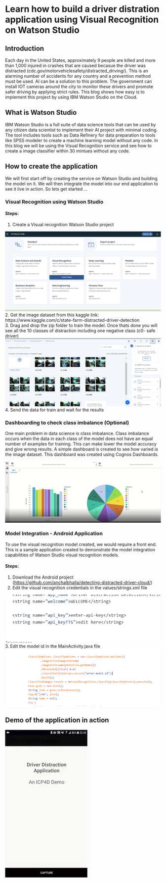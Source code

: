 # Learn how to build a driver distration application using Visual Recognition on Watson Studio

## Introduction
Each day in the United States, approximately 9 people are killed and more than 1,000 injured in crashes that are caused becasue the driver was distracted (cdc.gov/motorvehiclesafety/distracted_driving/). This is an alarming number of accidents for any country and a prevention method must be used. 
AI can be a solution to this problem. The government can install IOT cameras around the city to monitor these drivers and promote safer driving by applying strict rules. This blog shows how easy is to implement this project by using IBM Watson Studio on the Cloud.


## What is Watson Studio
IBM Watson Studio is a full suite of data science tools that can be used by any citizen data scientist to implement their AI project with minimal coding. The tool includes tools such as Data Refinery for data preparation to tools like SPSS modeler to create a machine learning model without any code. In this blog we will be using the Visual Recognition service and see how to create a image classifier within 30 mintues without any code. 


## How to create the application 
We will first start off by creating the service on Watson Studio and building the model on it. We will then integrate the model into our end application to see it live in action. So lets get started ... 

### Visual Recognition using Watson Studio 

#### Steps: 

1. Create a Visual recognition Watson Studio project
<img src = "https://github.com/anchalbhalla/detecting-distracted-driver-cloud/blob/master/images-gifs/project.png">
2. Get the image dataset from this kaggle link: https://www.kaggle.com/c/state-farm-distracted-driver-detection
</br>3. Drag and drop the zip folder to train the model. Once thats done you will see all the 10 classes of distraction including one negative class (c0- safe driver) 
<img src = "https://github.com/anchalbhalla/detecting-distracted-driver-cloud/blob/master/images-gifs/visual.png">
4. Send the data for train and wait for the results

### Dashboarding to check class imbalance (Optional)
One main problem in data science is class imbalance. Class imbalance occurs when the data in each class of the model does not have an equal number of examples for training. This can make lower the model accuracy and give wrong results.
A simple dashboard is created to see how varied is the image dataset. This dashboard was created using Cognos Dashboards. 

<img src = "https://github.com/anchalbhalla/detecting-distracted-driver-cloud/blob/master/images-gifs/dashboard.png">

### Model Integration - Android Application 
To use the visual recognition model created, we would require a front end. This is a sample application created to demonstrate the model integration capabilities of Watson Studio visual recognition models.

#### Steps: 
1. Download the Android project (https://github.com/anchalbhalla/detecting-distracted-driver-cloud/)
2. Edit the visual recognition credentials in the values/strings.xml file 
<img src = "https://github.com/anchalbhalla/detecting-distracted-driver-cloud/blob/master/images-gifs/api-key.png">
3. Edit the model id in the MainActivity.java file 
<img src = "https://github.com/anchalbhalla/detecting-distracted-driver-cloud/blob/master/images-gifs/model-id.png"> 

## Demo of the application in action
<img src = "https://github.com/anchalbhalla/detecting-distracted-driver-cloud/blob/master/images-gifs/app-demo.gif">
